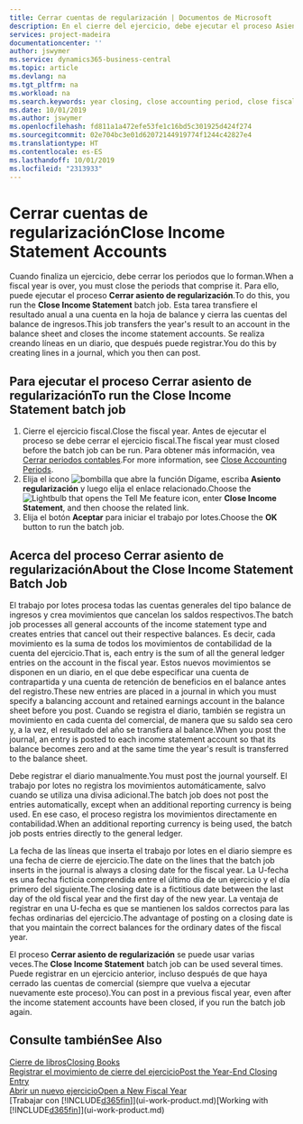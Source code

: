 ```yaml
---
title: Cerrar cuentas de regularización | Documentos de Microsoft
description: En el cierre del ejercicio, debe ejecutar el proceso Asiento regularización para cerrar los periodos contables que componen el ejercicio fiscal.
services: project-madeira
documentationcenter: ''
author: jswymer
ms.service: dynamics365-business-central
ms.topic: article
ms.devlang: na
ms.tgt_pltfrm: na
ms.workload: na
ms.search.keywords: year closing, close accounting period, close fiscal year, bank account detailed trial balance
ms.date: 10/01/2019
ms.author: jswymer
ms.openlocfilehash: fd811a1a472efe53fe1c16bd5c301925d424f274
ms.sourcegitcommit: 02e704bc3e01d62072144919774f1244c42827e4
ms.translationtype: HT
ms.contentlocale: es-ES
ms.lasthandoff: 10/01/2019
ms.locfileid: "2313933"
---
```

# <a name="close-income-statement-accounts"></a><span data-ttu-id="0517d-103">Cerrar cuentas de regularización</span><span class="sxs-lookup"><span data-stu-id="0517d-103">Close Income Statement Accounts</span></span>
<span data-ttu-id="0517d-104">Cuando finaliza un ejercicio, debe cerrar los periodos que lo forman.</span><span class="sxs-lookup"><span data-stu-id="0517d-104">When a fiscal year is over, you must close the periods that comprise it.</span></span> <span data-ttu-id="0517d-105">Para ello, puede ejecutar el proceso **Cerrar asiento de regularización**.</span><span class="sxs-lookup"><span data-stu-id="0517d-105">To do this, you run the **Close Income Statement** batch job.</span></span> <span data-ttu-id="0517d-106">Esta tarea transfiere el resultado anual a una cuenta en la hoja de balance y cierra las cuentas del balance de ingresos.</span><span class="sxs-lookup"><span data-stu-id="0517d-106">This job transfers the year's result to an account in the balance sheet and closes the income statement accounts.</span></span> <span data-ttu-id="0517d-107">Se realiza creando líneas en un diario, que después puede registrar.</span><span class="sxs-lookup"><span data-stu-id="0517d-107">You do this by creating lines in a journal, which you then can post.</span></span>

## <a name="to-run-the-close-income-statement-batch-job"></a><span data-ttu-id="0517d-108">Para ejecutar el proceso Cerrar asiento de regularización</span><span class="sxs-lookup"><span data-stu-id="0517d-108">To run the Close Income Statement batch job</span></span>
1. <span data-ttu-id="0517d-109">Cierre el ejercicio fiscal.</span><span class="sxs-lookup"><span data-stu-id="0517d-109">Close the fiscal year.</span></span> <span data-ttu-id="0517d-110">Antes de ejecutar el proceso se debe cerrar el ejercicio fiscal.</span><span class="sxs-lookup"><span data-stu-id="0517d-110">The fiscal year must closed before the batch job can be run.</span></span> <span data-ttu-id="0517d-111">Para obtener más información, vea [Cerrar periodos contables](year-close-account-periods.md).</span><span class="sxs-lookup"><span data-stu-id="0517d-111">For more information, see [Close Accounting Periods](year-close-account-periods.md).</span></span>
2. <span data-ttu-id="0517d-112">Elija el icono ![bombilla que abre la función Dígame](media/ui-search/search_small.png "Dígame que desea hacer"), escriba **Asiento regularización** y luego elija el enlace relacionado.</span><span class="sxs-lookup"><span data-stu-id="0517d-112">Choose the ![Lightbulb that opens the Tell Me feature](media/ui-search/search_small.png "Tell me what you want to do") icon, enter **Close Income Statement**, and then choose the related link.</span></span>
3. <span data-ttu-id="0517d-113">Elija el botón **Aceptar** para iniciar el trabajo por lotes.</span><span class="sxs-lookup"><span data-stu-id="0517d-113">Choose the **OK** button to run the batch job.</span></span>

## <a name="about-the-close-income-statement-batch-job"></a><span data-ttu-id="0517d-114">Acerca del proceso Cerrar asiento de regularización</span><span class="sxs-lookup"><span data-stu-id="0517d-114">About the Close Income Statement Batch Job</span></span>
<span data-ttu-id="0517d-115">El trabajo por lotes procesa todas las cuentas generales del tipo balance de ingresos y crea movimientos que cancelan los saldos respectivos.</span><span class="sxs-lookup"><span data-stu-id="0517d-115">The batch job processes all general accounts of the income statement type and creates entries that cancel out their respective balances.</span></span> <span data-ttu-id="0517d-116">Es decir, cada movimiento es la suma de todos los movimientos de contabilidad de la cuenta del ejercicio.</span><span class="sxs-lookup"><span data-stu-id="0517d-116">That is, each entry is the sum of all the general ledger entries on the account in the fiscal year.</span></span> <span data-ttu-id="0517d-117">Estos nuevos movimientos se disponen en un diario, en el que debe especificar una cuenta de contrapartida y una cuenta de retención de beneficios en el balance antes del registro.</span><span class="sxs-lookup"><span data-stu-id="0517d-117">These new entries are placed in a journal in which you must specify a balancing account and retained earnings account in the balance sheet before you post.</span></span> <span data-ttu-id="0517d-118">Cuando se registra el diario, también se registra un movimiento en cada cuenta del comercial, de manera que su saldo sea cero y, a la vez, el resultado del año se transfiera al balance.</span><span class="sxs-lookup"><span data-stu-id="0517d-118">When you post the journal, an entry is posted to each income statement account so that its balance becomes zero and at the same time the year's result is transferred to the balance sheet.</span></span>

<span data-ttu-id="0517d-119">Debe registrar el diario manualmente.</span><span class="sxs-lookup"><span data-stu-id="0517d-119">You must post the journal yourself.</span></span> <span data-ttu-id="0517d-120">El trabajo por lotes no registra los movimientos automáticamente, salvo cuando se utiliza una divisa adicional.</span><span class="sxs-lookup"><span data-stu-id="0517d-120">The batch job does not post the entries automatically, except when an additional reporting currency is being used.</span></span> <span data-ttu-id="0517d-121">En ese caso, el proceso registra los movimientos directamente en contabilidad.</span><span class="sxs-lookup"><span data-stu-id="0517d-121">When an additional reporting currency is being used, the batch job posts entries directly to the general ledger.</span></span>

<span data-ttu-id="0517d-122">La fecha de las líneas que inserta el trabajo por lotes en el diario siempre es una fecha de cierre de ejercicio.</span><span class="sxs-lookup"><span data-stu-id="0517d-122">The date on the lines that the batch job inserts in the journal is always a closing date for the fiscal year.</span></span> <span data-ttu-id="0517d-123">La U-fecha es una fecha ficticia comprendida entre el último día de un ejercicio y el día primero del siguiente.</span><span class="sxs-lookup"><span data-stu-id="0517d-123">The closing date is a fictitious date between the last day of the old fiscal year and the first day of the new year.</span></span> <span data-ttu-id="0517d-124">La ventaja de registrar en una U-fecha es que se mantienen los saldos correctos para las fechas ordinarias del ejercicio.</span><span class="sxs-lookup"><span data-stu-id="0517d-124">The advantage of posting on a closing date is that you maintain the correct balances for the ordinary dates of the fiscal year.</span></span>

<span data-ttu-id="0517d-125">El proceso **Cerrar asiento de regularización** se puede usar varias veces.</span><span class="sxs-lookup"><span data-stu-id="0517d-125">The **Close Income Statement** batch job can be used several times.</span></span> <span data-ttu-id="0517d-126">Puede registrar en un ejercicio anterior, incluso después de que haya cerrado las cuentas de comercial (siempre que vuelva a ejecutar nuevamente este proceso).</span><span class="sxs-lookup"><span data-stu-id="0517d-126">You can post in a previous fiscal year, even after the income statement accounts have been closed, if you run the batch job again.</span></span>

## <a name="see-also"></a><span data-ttu-id="0517d-127">Consulte también</span><span class="sxs-lookup"><span data-stu-id="0517d-127">See Also</span></span>
[<span data-ttu-id="0517d-128">Cierre de libros</span><span class="sxs-lookup"><span data-stu-id="0517d-128">Closing Books</span></span>](year-close-books.md)  
[<span data-ttu-id="0517d-129">Registrar el movimiento de cierre del ejercicio</span><span class="sxs-lookup"><span data-stu-id="0517d-129">Post the Year-End Closing Entry</span></span>](year-how-post-year-end-close-entry.md)  
[<span data-ttu-id="0517d-130">Abrir un nuevo ejercicio</span><span class="sxs-lookup"><span data-stu-id="0517d-130">Open a New Fiscal Year</span></span>](finance-how-open-new-fiscal-year.md)  
<span data-ttu-id="0517d-131">[Trabajar con [!INCLUDE[d365fin](includes/d365fin_md.md)]](ui-work-product.md)</span><span class="sxs-lookup"><span data-stu-id="0517d-131">[Working with [!INCLUDE[d365fin](includes/d365fin_md.md)]](ui-work-product.md)</span></span>
